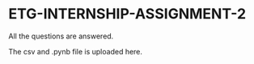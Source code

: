 # ETG-INTERNSHIP-ASSIGNMENT-2

All the questions are answered.

The csv and .pynb file is uploaded here.
